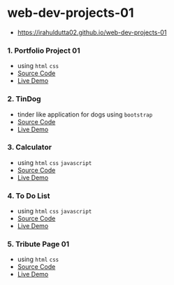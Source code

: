 # web-dev-projects-01
- https://irahuldutta02.github.io/web-dev-projects-01

### 1. Portfolio Project 01
  - using `html` `css`
  - [Source Code](./portfilio-project-01/)
  - [Live Demo](https://irahuldutta02.github.io/web-dev-projects-01/portfilio-project-01/index.html)

### 2. TinDog
  - tinder like application for dogs using `bootstrap`
  - [Source Code](./tindog-bootstrap/)
  - [Live Demo](https://irahuldutta02.github.io/web-dev-projects-01/tindog-bootstrap/index.html)

### 3. Calculator
  - using `html` `css` `javascript`
  - [Source Code](./calculator/)
  - [Live Demo](https://irahuldutta02.github.io/web-dev-projects-01/calculator/index.html)

### 4. To Do List
  - using `html` `css` `javascript`
  - [Source Code](./to-do-list/)
  - [Live Demo](https://irahuldutta02.github.io/web-dev-projects-01/to-do-list/index.html)

### 5. Tribute Page 01
  - using `html` `css`
  - [Source Code](./tribute-page-01/)
  - [Live Demo](https://irahuldutta02.github.io/web-dev-projects-01/tribute-page-01/index.html)
  
 
